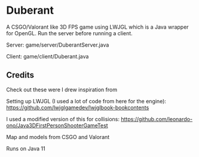 # Duberant
A CSGO/Valorant like 3D FPS game using LWJGL which is a Java wrapper for OpenGL. Run the server before running a client.

Server: game/server/DuberantServer.java

Client: game/client/Duberant.java

## Credits
Check out these were I drew inspiration from

Setting up LWJGL (I used a lot of code from here for the engine): https://github.com/lwjglgamedev/lwjglbook-bookcontents

I used a modified version of this for collisions: https://github.com/leonardo-ono/Java3DFirstPersonShooterGameTest

Map and models from CSGO and Valorant


Runs on Java 11
